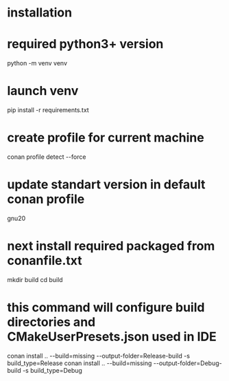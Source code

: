 # installation
# required python3+ version
python -m venv venv

# launch venv
pip install -r requirements.txt

# create profile for current machine  
conan profile detect --force

# update standart version in default conan profile
gnu20

# next install required packaged from conanfile.txt
mkdir build
cd build

# this command will configure build directories and CMakeUserPresets.json used in IDE
conan install .. --build=missing --output-folder=Release-build -s build_type=Release
conan install .. --build=missing --output-folder=Debug-build -s build_type=Debug

